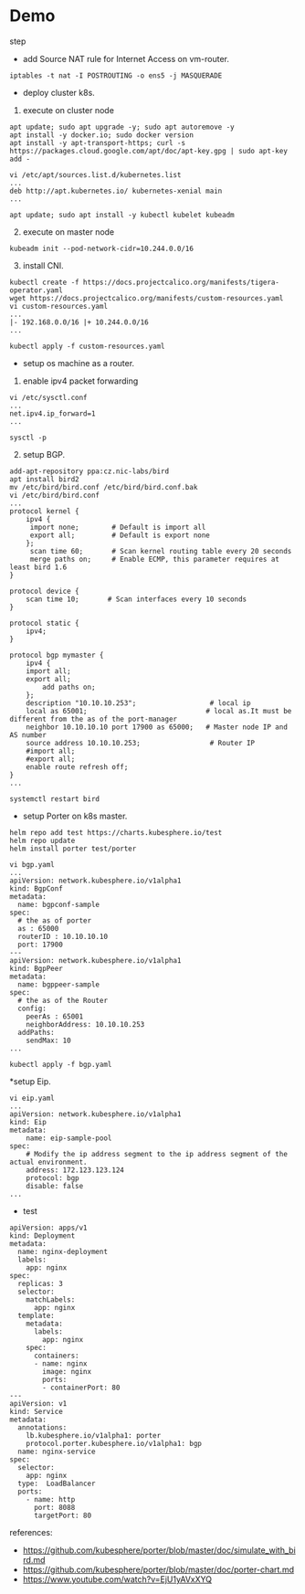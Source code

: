 # Demo

step

* add Source NAT rule for Internet Access on vm-router.

```
iptables -t nat -I POSTROUTING -o ens5 -j MASQUERADE
```

* deploy cluster k8s.

1. execute on cluster node

```
apt update; sudo apt upgrade -y; sudo apt autoremove -y
apt install -y docker.io; sudo docker version
apt install -y apt-transport-https; curl -s https://packages.cloud.google.com/apt/doc/apt-key.gpg | sudo apt-key add -

vi /etc/apt/sources.list.d/kubernetes.list 
...
deb http://apt.kubernetes.io/ kubernetes-xenial main
...

apt update; sudo apt install -y kubectl kubelet kubeadm
```

2. execute on master node

```
kubeadm init --pod-network-cidr=10.244.0.0/16
```

3. install CNI.

```
kubectl create -f https://docs.projectcalico.org/manifests/tigera-operator.yaml
wget https://docs.projectcalico.org/manifests/custom-resources.yaml
vi custom-resources.yaml
...
|- 192.168.0.0/16 |+ 10.244.0.0/16
...

kubectl apply -f custom-resources.yaml
```
* setup os machine as a router.

1. enable ipv4 packet forwarding

```
vi /etc/sysctl.conf
...
net.ipv4.ip_forward=1
...

sysctl -p
```

2. setup BGP.
```
add-apt-repository ppa:cz.nic-labs/bird
apt install bird2
mv /etc/bird/bird.conf /etc/bird/bird.conf.bak
vi /etc/bird/bird.conf 
...
protocol kernel {
    ipv4 {
   	 import none;        # Default is import all
   	 export all;         # Default is export none
    };
   	 scan time 60;       # Scan kernel routing table every 20 seconds
  	 merge paths on;     # Enable ECMP, this parameter requires at least bird 1.6
}

protocol device {
    scan time 10;       # Scan interfaces every 10 seconds
}

protocol static {
	ipv4;
}

protocol bgp mymaster {   
    ipv4 {
	import all;
	export all;
        add paths on;
    };
    description "10.10.10.253";                  # local ip
    local as 65001;                             # local as.It must be different from the as of the port-manager
    neighbor 10.10.10.10 port 17900 as 65000;   # Master node IP and AS number
    source address 10.10.10.253;                 # Router IP 
    #import all; 
    #export all;
    enable route refresh off;
}
...

systemctl restart bird
```

* setup Porter on k8s master.

```
helm repo add test https://charts.kubesphere.io/test
helm repo update
helm install porter test/porter
```

```
vi bgp.yaml
...
apiVersion: network.kubesphere.io/v1alpha1
kind: BgpConf
metadata:
  name: bgpconf-sample
spec:
  # the as of porter
  as : 65000
  routerID : 10.10.10.10
  port: 17900
---
apiVersion: network.kubesphere.io/v1alpha1
kind: BgpPeer
metadata:
  name: bgppeer-sample
spec:
  # the as of the Router
  config:
    peerAs : 65001
    neighborAddress: 10.10.10.253
  addPaths:
    sendMax: 10
...

kubectl apply -f bgp.yaml
```

*setup Eip.

```
vi eip.yaml
...
apiVersion: network.kubesphere.io/v1alpha1
kind: Eip
metadata:
    name: eip-sample-pool
spec:
    # Modify the ip address segment to the ip address segment of the actual environment.
    address: 172.123.123.124
    protocol: bgp
    disable: false
...
```

* test

```
apiVersion: apps/v1
kind: Deployment
metadata:
  name: nginx-deployment
  labels:
    app: nginx
spec:
  replicas: 3
  selector:
    matchLabels:
      app: nginx
  template:
    metadata:
      labels:
        app: nginx
    spec:
      containers:
      - name: nginx
        image: nginx
        ports:
        - containerPort: 80
---
apiVersion: v1
kind: Service
metadata:
  annotations:
    lb.kubesphere.io/v1alpha1: porter
    protocol.porter.kubesphere.io/v1alpha1: bgp
  name: nginx-service
spec:
  selector:
    app: nginx
  type:  LoadBalancer 
  ports:
    - name: http
      port: 8088
      targetPort: 80
```

references: 
- https://github.com/kubesphere/porter/blob/master/doc/simulate_with_bird.md
- https://github.com/kubesphere/porter/blob/master/doc/porter-chart.md
- https://www.youtube.com/watch?v=EjU1yAVxXYQ
